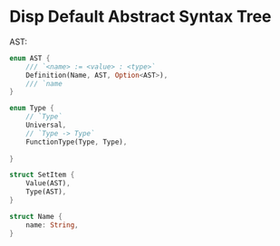 # Disp Default Abstract Syntax Tree

AST: 
```rust
enum AST {
	/// `<name> := <value> : <type>`
	Definition(Name, AST, Option<AST>),
	/// `name 
}

enum Type {
	// `Type`
	Universal,
	// `Type -> Type`
	FunctionType(Type, Type),
	
}

struct SetItem {
	Value(AST),
	Type(AST),
}

struct Name {
	name: String,
}

```